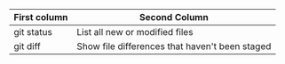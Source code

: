| First column | Second Column |
| --- | --- |
| git status | List all new or modified files |
| git diff | Show file differences that haven't been staged |